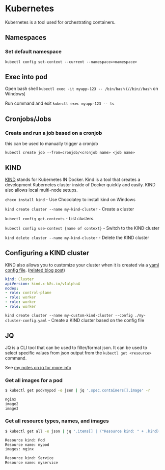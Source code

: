 # Kubernetes

Kubernetes is a tool used for orchestrating containers.

## Namespaces

### Set default namespace

`kubectl config set-context --current --namespace=<namespace>`

## Exec into pod

Open bash shell `kubectl exec -it myapp-123 -- /bin/bash` (`//bin//bash` on Windows)

Run command and exit `kubectl exec myapp-123 -- ls`

## Cronjobs/Jobs

### Create and run a job based on a cronjob

this can be used to manually trigger a cronjob

`kubectl create job --from=cronjob/<cronjob name> <job name>`

## KIND

[KIND](https://kind.sigs.k8s.io/) stands for Kubernetes IN Docker. Kind is a tool that creates a development Kubernetes cluster inside of Docker quickly and easily. KIND also allows local multi-node setups.

`choco install kind` - Use Chocolatey to install kind on Windows

`kind create cluster --name my-kind-cluster` - Create a cluster

`kubectl config get-contexts` - List clusters

`kubectl config use-context {name of context}` - Switch to the KIND cluster

`kind delete cluster --name my-kind-cluster` - Delete the KIND cluster

## Configuring a KIND cluster
KIND also allows you to customize your cluster when it is created via a [yaml config file](https://kind.sigs.k8s.io/docs/user/configuration/#nodes). ([related blog post](https://dotnetninja.net/2021/03/running-a-multi-node-kubernetes-cluster-on-windows-with-kind/))

```yaml title="./my-cluster-config.yaml"
kind: Cluster
apiVersion: kind.x-k8s.io/v1alpha4
nodes:
- role: control-plane
- role: worker
- role: worker
- role: worker
```

`kind create cluster --name my-custom-kind-cluster --config ./my-cluster-config.yaml` - Create a KIND cluster based on the config file

## JQ

JQ is a CLI tool that can be used to filter/format json. It can be used to select specific values from json output from the `kubectl get <resource>` command.

See [my notes on jq for more info](../cli/jq)

### Get all images for a pod

```sh
$ kubectl get pod/mypod -o json | jq '.spec.containers[].image' -r

nginx
image2
image3
```

### Get all resource types, names, and images

```sh
$ kubectl get all -o json | jq '.items[] | ("Resource kind: " + .kind),("Resource name: " + .metadata.name),("images: " + spec.containers[]?.image),("")' -r

Resource kind: Pod
Resource name: mypod
images: nginx

Resource kind: Service
Resource name: myservice
```

